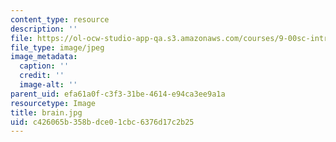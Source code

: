```yaml
---
content_type: resource
description: ''
file: https://ol-ocw-studio-app-qa.s3.amazonaws.com/courses/9-00sc-introduction-to-psychology-fall-2011/c426065b358bdce01cbc6376d17c2b25_brain.jpg
file_type: image/jpeg
image_metadata:
  caption: ''
  credit: ''
  image-alt: ''
parent_uid: efa61a0f-c3f3-31be-4614-e94ca3ee9a1a
resourcetype: Image
title: brain.jpg
uid: c426065b-358b-dce0-1cbc-6376d17c2b25
---
```

